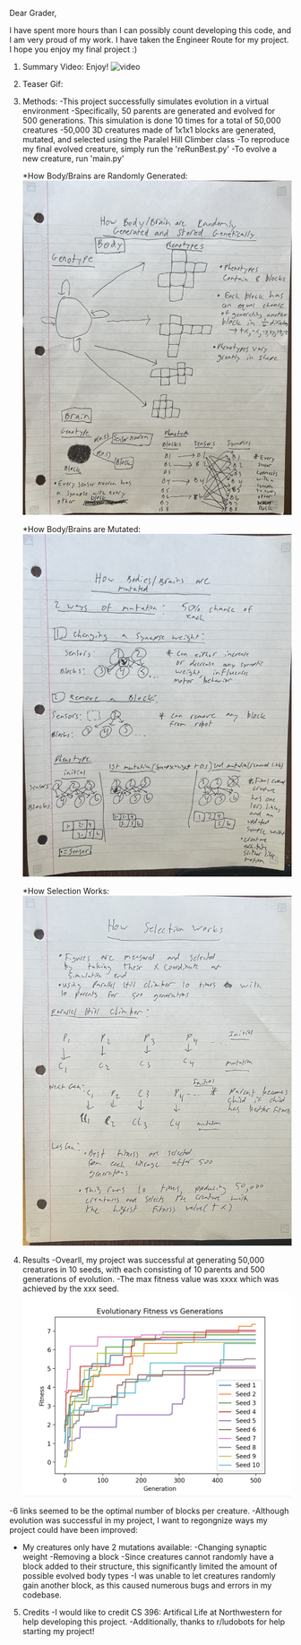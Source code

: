 Dear Grader,

I have spent more hours than I can possibly count developing this code,
and I am very proud of my work. I have taken the Engineer Route for my project.
 I hope you enjoy my final project :)

1. Summary Video:
Enjoy!
![video](https://youtu.be/RE3QdtuYkro)

2. Teaser Gif:

3. Methods:
-This project successfully simulates evolution in a virtual environment
-Specifically, 50 parents are generated and evolved for 500 generations. This simulation is done 10 times for a total of 50,000 creatures
-50,000 3D creatures made of 1x1x1 blocks are generated, mutated, and selected using the Paralel Hill Climber class
-To reproduce my final evolved creature, simply run the 'reRunBest.py'
-To evolve a new creature, run 'main.py'

    *How Body/Brains are Randomly Generated:
    ![generationDiagram](media/generation.jpg)
    
    *How Body/Brains are Mutated:
    ![mutationDiagram](media/mutation.jpg)

    *How Selection Works:
    ![selectionDiagram](media/selection.jpg)

4. Results
-Ovearll, my project was successful at generating 50,000 creatures in 10 seeds, with each consisting of
10 parents and 500 generations of evolution.
-The max fitness value was xxxx which was achieved by the xxx seed.
![resultsDiagram](media/results.png)

-6 links seemed to be the optimal number of blocks per creature.
-Although evolution was successful in my project, I want to regongnize ways my project could have been  improved:
- My creatures only have 2 mutations available:
        -Changing synaptic weight
        -Removing a block
    -Since creatures cannot randomly have a block added to their structure, this significantly limited the amount of possible evolved body types
    -I was unable to let creatures randomly gain another block, as this caused numerous bugs and errors in my codebase.

5. Credits
-I would like to credit CS 396: Artifical Life at Northwestern for help developing this project.
-Additionally, thanks to r/ludobots for help starting my project!
 